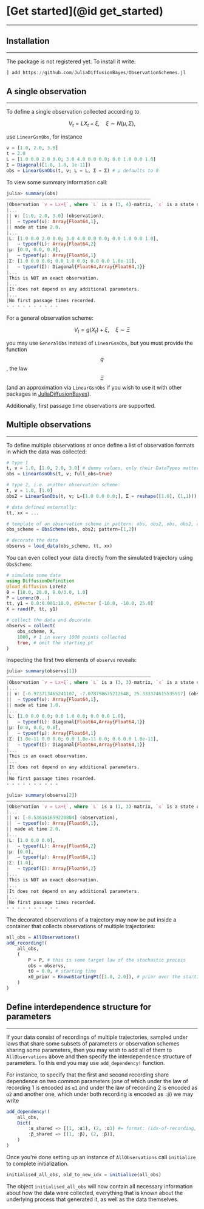 # [Get started](@id get_started)
***

## Installation
---------------------------------
The package is not registered yet. To install it write:
```julia
] add https://github.com/JuliaDiffusionBayes/ObservationSchemes.jl
```

## A single observation
---------------------
To define a single observation collected according to
```math
V_t = LX_t+ξ,\quad ξ ∼ N(μ,Σ),
```
use `LinearGsnObs`, for instance
```julia
ν = [1.0, 2.0, 3.0]
t = 2.0
L = [1.0 0.0 2.0 0.0; 3.0 4.0 0.0 0.0; 0.0 1.0 0.0 1.0]
Σ = Diagonal([1.0, 1.0, 1e-11])
obs = LinearGsnObs(t, ν; L = L, Σ = Σ) # μ defaults to 0
```
To view some summary information call:
```julia
julia> summary(obs)
⏤⏤⏤⏤⏤⏤⏤⏤⏤⏤⏤⏤⏤⏤⏤⏤⏤⏤⏤⏤⏤⏤⏤⏤⏤⏤⏤⏤⏤⏤⏤⏤⏤⏤⏤⏤⏤⏤⏤⏤
|Observation `v = Lx+ξ`, where `L` is a (3, 4)-matrix, `x` is a state of the stochastic process and `ξ`∼N(μ,Σ).
|...
|| ν: [1.0, 2.0, 3.0] (observation),
||  → typeof(ν): Array{Float64,1},
|| made at time 2.0.
|...
|L: [1.0 0.0 2.0 0.0; 3.0 4.0 0.0 0.0; 0.0 1.0 0.0 1.0],
|   → typeof(L): Array{Float64,2}
|μ: [0.0, 0.0, 0.0],
|   → typeof(μ): Array{Float64,1}
|Σ: [1.0 0.0 0.0; 0.0 1.0 0.0; 0.0 0.0 1.0e-11],
|   → typeof(Σ): Diagonal{Float64,Array{Float64,1}}
|...
|This is NOT an exact observation.
|...
|It does not depend on any additional parameters.
|...
|No first passage times recorded.
⋆ ⋆ ⋆ ⋆ ⋆ ⋆ ⋆ ⋆ ⋆ ⋆
```

For a general observation scheme:
```math
V_t = g(X_t) + ξ,\quad ξ ∼ Ξ
```
you may use `GeneralObs` instead of `LinearGsnObs`, but you must provide the function $$g$$, the law $$\Xi$$ (and an approximation via `LinearGsnObs` if you wish to use it with other packages in [JuliaDiffusionBayes](https://github.com/JuliaDiffusionBayes)).

Additionally, first passage time observations are supported.

## Multiple observations
-----------------------
To define multiple observations at once define a list of observation formats in which the data was collected:
```julia
# type 1
t, v = 1.0, [1.0, 2.0, 3.0] # dummy values, only their DataTypes matter
obs = LinearGsnObs(t, v; full_obs=true)

# type 2, i.e. another observation scheme:
t, v = 1.0, [1.0]
obs2 = LinearGsnObs(t, v; L=[1.0 0.0 0.0;], Σ = reshape([1.0], (1,1)))

# data defined externally:
tt, xx = ...

# template of an observation scheme in pattern: obs, obs2, obs, obs2, obs, ...
obs_scheme = ObsScheme(obs, obs2; pattern=[1,2])

# decorate the data
observs = load_data(obs_scheme, tt, xx)
```
You can even collect your data directly from the simulated trajectory using `ObsScheme`:
```julia
# simulate some data
using DiffusionDefinition
@load_diffusion Lorenz
θ = [10.0, 28.0, 8.0/3.0, 1.0]
P = Lorenz(θ...)
tt, y1 = 0.0:0.001:10.0, @SVector [-10.0, -10.0, 25.0]
X = rand(P, tt, y1)

# collect the data and decorate
observs = collect(
    obs_scheme, X,
    1000, # 1 in every 1000 points collected
    true, # omit the starting pt
)
```
Inspecting the first two elements of `observs` reveals:
```julia
julia> summary(observs[1])
⏤⏤⏤⏤⏤⏤⏤⏤⏤⏤⏤⏤⏤⏤⏤⏤⏤⏤⏤⏤⏤⏤⏤⏤⏤⏤⏤⏤⏤⏤⏤⏤⏤⏤⏤⏤⏤⏤⏤⏤
|Observation `v = Lx+ξ`, where `L` is a (3, 3)-matrix, `x` is a state of the stochastic process and `ξ`∼N(μ,Σ).
|...
|| ν: [-6.973713465241107, -7.078798675212648, 25.333374615535917] (observation),
||  → typeof(ν): Array{Float64,1},
|| made at time 1.0.
|...
|L: [1.0 0.0 0.0; 0.0 1.0 0.0; 0.0 0.0 1.0],
|   → typeof(L): Diagonal{Float64,Array{Float64,1}}
|μ: [0.0, 0.0, 0.0],
|   → typeof(μ): Array{Float64,1}
|Σ: [1.0e-11 0.0 0.0; 0.0 1.0e-11 0.0; 0.0 0.0 1.0e-11],
|   → typeof(Σ): Diagonal{Float64,Array{Float64,1}}
|...
|This is an exact observation.
|...
|It does not depend on any additional parameters.
|...
|No first passage times recorded.
⋆ ⋆ ⋆ ⋆ ⋆ ⋆ ⋆ ⋆ ⋆ ⋆

julia> summary(observs[2])
⏤⏤⏤⏤⏤⏤⏤⏤⏤⏤⏤⏤⏤⏤⏤⏤⏤⏤⏤⏤⏤⏤⏤⏤⏤⏤⏤⏤⏤⏤⏤⏤⏤⏤⏤⏤⏤⏤⏤⏤
|Observation `v = Lx+ξ`, where `L` is a (1, 3)-matrix, `x` is a state of the stochastic process and `ξ`∼N(μ,Σ).
|...
|| ν: [-8.536161659220804] (observation),
||  → typeof(ν): Array{Float64,1},
|| made at time 2.0.
|...
|L: [1.0 0.0 0.0],
|   → typeof(L): Array{Float64,2}
|μ: [0.0],
|   → typeof(μ): Array{Float64,1}
|Σ: [1.0],
|   → typeof(Σ): Array{Float64,2}
|...
|This is NOT an exact observation.
|...
|It does not depend on any additional parameters.
|...
|No first passage times recorded.
⋆ ⋆ ⋆ ⋆ ⋆ ⋆ ⋆ ⋆ ⋆ ⋆
```
The decorated observations of a trajectory may now be put inside a container that collects observations of multiple trajectories:
```julia
all_obs = AllObservations()
add_recording!(
    all_obs,
    (
        P = P, # this is some target law of the stochastic process
        obs = observs,
        t0 = 0.0, # starting time
        x0_prior = KnownStartingPt([1.0, 2.0]), # prior over the starting position
    )
)
```

## Define interdependence structure for parameters
-----------------------
If your data consist of recordings of multiple trajectories, sampled under laws that share some subsets of parameters or observation schemes sharing some parameters, then you may wish to add all of them to `AllObservations` above and then specify the interdependence structure of parameters. To this end you may use `add_dependency!` function.


For instance, to specify that the first and second recording share dependence on two common parameters (one of which under the law of recording 1 is encoded as `α1` and under the law of recording 2 is encoded as `α2` and another one, which under both recording is encoded as `:β`) we may write
```julia
add_dependency!(
    all_obs,
    Dict(
        :α_shared => [(1, :α1), (2, :α1) #= format: (idx-of-recording, param-name) =#],
        :β_shared => [(1, :β), (2, :β)],
    )
)
```
Once you're done setting up an instance of `AllObservations` call `initialize` to complete initialization.
```julia
initialised_all_obs, old_to_new_idx = initialize(all_obs)
```
The object `initialised_all_obs` will now contain all necessary information about how the data were collected, everything that is known about the underlying process that generated it, as well as the data themselves.

